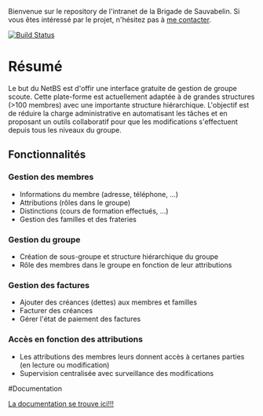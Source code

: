 Bienvenue sur le repository de l'intranet de la Brigade de Sauvabelin.
Si vous êtes intéressé par le projet, n'hésitez pas à [me contacter](mailto:it@sauvabelin.ch).

[![Build Status](https://travis-ci.org/sysmoh/intranetBS.svg?branch=master)](https://travis-ci.org/sysmoh/intranetBS)

# Résumé
Le but du NetBS est d'offir une interface gratuite de gestion de groupe scoute. Cette plate-forme est actuellement adaptée à de grandes structures (>100 membres) avec une importante structure hiérarchique. L'objectif est de réduire la charge administrative en automatisant les tâches et en proposant un outils collaboratif pour que les modifications s'effectuent depuis tous les niveaux du groupe.

## Fonctionnalités
### Gestion des membres
* Informations du membre (adresse, téléphone, ...)
* Attributions (rôles dans le groupe)
* Distinctions (cours de formation effectués, ...)
* Gestion des familles et des frateries

### Gestion du groupe
* Création de sous-groupe et structure hiérarchique du groupe
* Rôle des membres dans le groupe en fonction de leur attributions

### Gestion des factures
* Ajouter des créances (dettes) aux membres et familles
* Facturer des créances
* Gérer l'état de paiement des factures

### Accès en fonction des attributions
* Les attributions des membres leurs donnent accès à certanes parties (en lecture ou modification)
* Supervision centralisée avec surveillance des modifications


#Documentation

[La documentation se trouve ici!!!](/doc/index.md)
